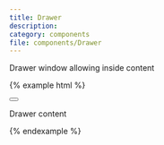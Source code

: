 ```yaml
---
title: Drawer
description:
category: components
file: components/Drawer
---
```


Drawer window allowing inside content

{% example html %}
<div class="Drawer isHidden" aria-modal tabIndex="-1" role="dialog">
  <div class="Drawer-overlay"></div>
  <aside class="Drawer-content" role="document">
    <button class="Drawer-close" aria-label="Close">
      <span class="Icon Icon--close Icon--xs margin-0"></span>
    </button>
    <div>
      <p>Drawer content</p>
    </div>
  </aside>
</div>
{% endexample %}
